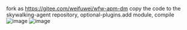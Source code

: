 fork as https://gitee.com/weifuwei/wfw-apm-dm
copy the code to the skywalking-agent repository, optional-plugins.add module,
compile
![image](https://github.com/user-attachments/assets/905bd5b1-4068-4d30-bbcb-9730cd92ec83)
![image](https://github.com/user-attachments/assets/3a6398c8-80c0-457e-b796-d1b62e8975b1)

